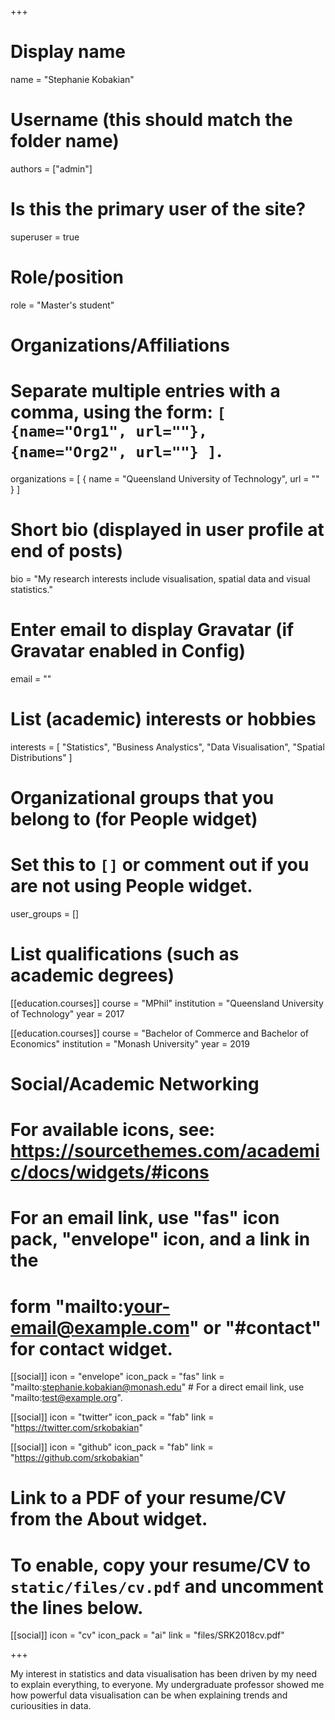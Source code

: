 +++
# Display name
name = "Stephanie Kobakian"

# Username (this should match the folder name)
authors = ["admin"]

# Is this the primary user of the site?
superuser = true

# Role/position
role = "Master's student"

# Organizations/Affiliations
#   Separate multiple entries with a comma, using the form: `[ {name="Org1", url=""}, {name="Org2", url=""} ]`.
organizations = [ { name = "Queensland University of Technology", url = "" } ]

# Short bio (displayed in user profile at end of posts)
bio = "My research interests include visualisation, spatial data and visual statistics."

# Enter email to display Gravatar (if Gravatar enabled in Config)
email = ""

# List (academic) interests or hobbies
interests = [
  "Statistics",
  "Business Analystics",
  "Data Visualisation",
  "Spatial Distributions"
]

# Organizational groups that you belong to (for People widget)
#   Set this to `[]` or comment out if you are not using People widget.
user_groups = []

# List qualifications (such as academic degrees)
[[education.courses]]
  course = "MPhil"
  institution = "Queensland University of Technology"
  year = 2017
  
[[education.courses]]
  course = "Bachelor of Commerce and Bachelor of Economics"
  institution = "Monash University"
  year = 2019


# Social/Academic Networking
# For available icons, see: https://sourcethemes.com/academic/docs/widgets/#icons
#   For an email link, use "fas" icon pack, "envelope" icon, and a link in the
#   form "mailto:your-email@example.com" or "#contact" for contact widget.

[[social]]
  icon = "envelope"
  icon_pack = "fas"
  link = "mailto:stephanie.kobakian@monash.edu"  # For a direct email link, use "mailto:test@example.org".

[[social]]
  icon = "twitter"
  icon_pack = "fab"
  link = "https://twitter.com/srkobakian"

[[social]]
  icon = "github"
  icon_pack = "fab"
  link = "https://github.com/srkobakian"

# Link to a PDF of your resume/CV from the About widget.
# To enable, copy your resume/CV to `static/files/cv.pdf` and uncomment the lines below.
 [[social]]
   icon = "cv"
   icon_pack = "ai"
   link = "files/SRK2018cv.pdf"

+++

My interest in statistics and data visualisation has been driven by my need to explain everything, to everyone.
My undergraduate professor showed me how powerful data visualisation can be when explaining trends and curiousities in data.
